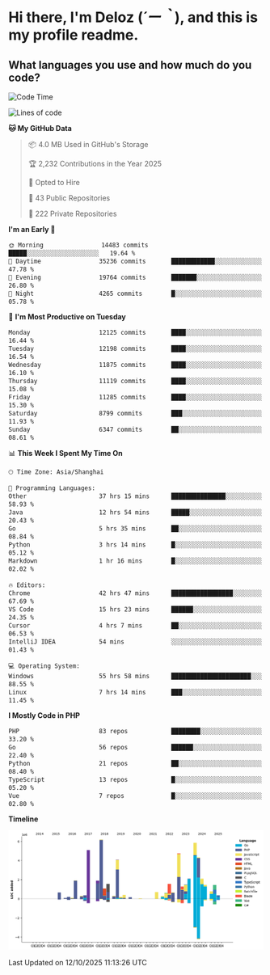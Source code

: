 # **Hi there, I'm Deloz (*´ー｀*), and this is my profile readme.**

## **What languages you use and how much do you code?**

<!--START_SECTION:waka-->
![Code Time](http://img.shields.io/badge/Code%20Time-7%2C743%20hrs%2013%20mins-blue)

![Lines of code](https://img.shields.io/badge/From%20Hello%20World%20I%27ve%20Written-54.0%20million%20lines%20of%20code-blue)

**🐱 My GitHub Data** 

> 📦 4.0 MB Used in GitHub's Storage 
 > 
> 🏆 2,232 Contributions in the Year 2025
 > 
> 💼 Opted to Hire
 > 
> 📜 43 Public Repositories 
 > 
> 🔑 222 Private Repositories 
 > 
**I'm an Early 🐤** 

```text
🌞 Morning                14483 commits       █████░░░░░░░░░░░░░░░░░░░░   19.64 % 
🌆 Daytime                35236 commits       ████████████░░░░░░░░░░░░░   47.78 % 
🌃 Evening                19764 commits       ███████░░░░░░░░░░░░░░░░░░   26.80 % 
🌙 Night                  4265 commits        █░░░░░░░░░░░░░░░░░░░░░░░░   05.78 % 
```
📅 **I'm Most Productive on Tuesday** 

```text
Monday                   12125 commits       ████░░░░░░░░░░░░░░░░░░░░░   16.44 % 
Tuesday                  12198 commits       ████░░░░░░░░░░░░░░░░░░░░░   16.54 % 
Wednesday                11875 commits       ████░░░░░░░░░░░░░░░░░░░░░   16.10 % 
Thursday                 11119 commits       ████░░░░░░░░░░░░░░░░░░░░░   15.08 % 
Friday                   11285 commits       ████░░░░░░░░░░░░░░░░░░░░░   15.30 % 
Saturday                 8799 commits        ███░░░░░░░░░░░░░░░░░░░░░░   11.93 % 
Sunday                   6347 commits        ██░░░░░░░░░░░░░░░░░░░░░░░   08.61 % 
```


📊 **This Week I Spent My Time On** 

```text
🕑︎ Time Zone: Asia/Shanghai

💬 Programming Languages: 
Other                    37 hrs 15 mins      ███████████████░░░░░░░░░░   58.93 % 
Java                     12 hrs 54 mins      █████░░░░░░░░░░░░░░░░░░░░   20.43 % 
Go                       5 hrs 35 mins       ██░░░░░░░░░░░░░░░░░░░░░░░   08.84 % 
Python                   3 hrs 14 mins       █░░░░░░░░░░░░░░░░░░░░░░░░   05.12 % 
Markdown                 1 hr 16 mins        █░░░░░░░░░░░░░░░░░░░░░░░░   02.02 % 

🔥 Editors: 
Chrome                   42 hrs 47 mins      █████████████████░░░░░░░░   67.69 % 
VS Code                  15 hrs 23 mins      ██████░░░░░░░░░░░░░░░░░░░   24.35 % 
Cursor                   4 hrs 7 mins        ██░░░░░░░░░░░░░░░░░░░░░░░   06.53 % 
IntelliJ IDEA            54 mins             ░░░░░░░░░░░░░░░░░░░░░░░░░   01.43 % 

💻 Operating System: 
Windows                  55 hrs 58 mins      ██████████████████████░░░   88.55 % 
Linux                    7 hrs 14 mins       ███░░░░░░░░░░░░░░░░░░░░░░   11.45 % 
```

**I Mostly Code in PHP** 

```text
PHP                      83 repos            ████████░░░░░░░░░░░░░░░░░   33.20 % 
Go                       56 repos            ██████░░░░░░░░░░░░░░░░░░░   22.40 % 
Python                   21 repos            ██░░░░░░░░░░░░░░░░░░░░░░░   08.40 % 
TypeScript               13 repos            █░░░░░░░░░░░░░░░░░░░░░░░░   05.20 % 
Vue                      7 repos             █░░░░░░░░░░░░░░░░░░░░░░░░   02.80 % 
```



**Timeline**

![Lines of Code chart](https://raw.githubusercontent.com/deloz/deloz/main/assets/bar_graph.png)


 Last Updated on 12/10/2025 11:13:26 UTC
<!--END_SECTION:waka-->
